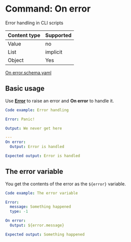 # Command: On error

Error handling in CLI scripts

| Content type | Supported |
|--------------|-----------|
| Value        | no        |
| List         | implicit  |
| Object       | Yes       |

[On error.schema.yaml](schema/On%20error.schema.yaml)

## Basic usage

Use **[Error](Error.md)** to raise an error and **On error** to handle it.

```yaml instacli
Code example: Error handling

Error: Panic!

Output: We never get here

---
On error:
  Output: Error is handled

Expected output: Error is handled
```

## The error variable

You get the contents of the error as the `${error}` variable.

```yaml instacli
Code example: The error variable

Error:
  message: Something happened
  type: -1

On error:
  Output: ${error.message}

Expected output: Something happened
```
